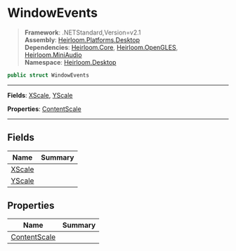 # WindowEvents

> **Framework**: .NETStandard,Version=v2.1  
> **Assembly**: [Heirloom.Platforms.Desktop][0]  
> **Dependencies**: [Heirloom.Core][1], [Heirloom.OpenGLES][2], [Heirloom.MiniAudio][3]  
> **Namespace**: [Heirloom.Desktop][0]  

```cs
public struct WindowEvents
```

--------------------------------------------------------------------------------

**Fields**: [XScale][4], [YScale][5]

**Properties**: [ContentScale][6]

--------------------------------------------------------------------------------

## Fields

| Name        | Summary |
|-------------|---------|
| [XScale][4] |         |
| [YScale][5] |         |

## Properties

| Name              | Summary |
|-------------------|---------|
| [ContentScale][6] |         |

[0]: ../Heirloom.Platforms.Desktop.md
[1]: ../Heirloom.Core.md
[2]: ../Heirloom.OpenGLES.md
[3]: ../Heirloom.MiniAudio.md
[4]: Heirloom.Desktop.WindowEvents.XScale.md
[5]: Heirloom.Desktop.WindowEvents.YScale.md
[6]: Heirloom.Desktop.WindowEvents.ContentScale.md
